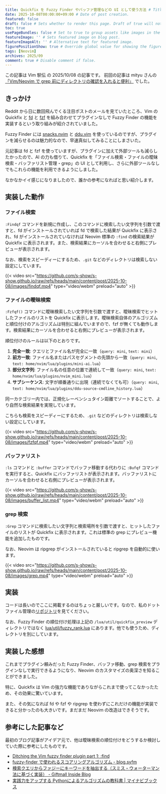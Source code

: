 ```yaml
---
title: Quickfix を Fuzzy Finder やバッファ管理などの UI として使う方法 # Title of the blog post.
date: 2025-10-08T00:00:00+09:00 # Date of post creation.
featured: false
draft: false # Sets whether to render this page. Draft of true will not be rendered.
toc: true
usePageBundles: false # Set to true to group assets like images in the same folder as this post.
featureImage: '' # Sets featured image on blog post.
featureImageAlt: '' # Alternative text for featured image.
figurePositionShow: true # Override global value for showing the figure label.
tags: [Neovim]
archives: 2025/09
comment: true # Disable comment if false.
---
```


この記事は Vim 駅伝 の 2025/10/08 の記事です。
前回の記事は mityu さんの[「Vim/Neovim で grep 前にディレクトリの確認を入れると便利」](https://zenn.dev/vim_jp/articles/vim-check-path-before-grep) でした。

## きっかけ

Reddit から日に数回飛んでくる注目ポストのメールを見ていたところ、Vim の Quickfix と [fd](https://github.com/sharkdp/fd) と [fzf](https://github.com/junegunn/fzf) を組み合わせてプラグインなしで Fuzzy Finder の機能を実装するという取り組みが紹介されていました。

Fuzzy Finder には [snacks.nvim](https://github.com/folke/snacks.nvim) と [ddu.vim](https://github.com/Shougo/ddu.vim/) を使っているのですが、プラグインを減らせるのは魅力的なので、早速真似してみることにしまさいた。

元記事は fd と fzf を使っていますが、プラグインに加えて外部ツールも減らしたかったので、AI の力も借りて、Quickfix を「ファイル検索・ファイルの曖昧検索・バッファリスト管理・grep」の UI として利用し、さらに外部ツールなしでもこれらの機能を利用できるようにしました。

なかなかイイ感じになりましたので、誰かの参考になればと思い紹介します。

## 実装した動作

### ファイル検索

`:Findqf` コマンドを新規に作成し、このコマンドに検索したい文字列を引数で渡すと、fd がインストールされていれば fd で検索した結果が Quickfix に表示され、fd がインストールされていなければ Neovim 標準の `:find` の検索結果が Quickfix に表示されます。また、検索結果にカーソルを合わせると右側にプレビューが表示されます。

なお、検索をスピーディーにするため、`.git` などのディレクトリは検索しない設定にしています。

{{< video src="https://github.com/s-show/s-show.github.io/raw/refs/heads/main/content/post/2025-10-08/images/findqf.mp4" type="video/webm" preload="auto" >}}

### ファイルの曖昧検索

`:Fzfqf()` コマンドに曖昧検索したい文字列を引数で渡すと、曖昧検索でヒットしたファイルのリストを Quickfix に表示します。曖昧検索自体のアルゴリズムと順位付けのアルゴリズムは特別に組んでいますので、fzf が無くても動作します。検索結果にカーソルを合わせると右側にプレビューが表示されます。

順位付けのルールは以下のとおりです。

1. **完全一致**: クエリとファイル名が完全に一致（`query: mini`, `text: mini`）
2. **前方一致**: ファイル名またはパスセグメントの先頭から一致（`query: mini`, `text: home/nvim/lua/plugins/mini-ai.lua`）
3. **部分文字列**: ファイル名の任意の位置で連続して一致（`query: mini`, `text: home/nvim/lua/plugins/nvim_mini.lua`）
4. **サブシーケンス**: 文字が順番通りに出現（連続でなくても可）（`query: mini`, `text: home/nvim/lua/plugins/ddu-source-cmdline_history.lua`）

同一カテゴリー内では、正規化レーベンシュタイン距離でソートすることで、より自然な検索結果を実現しています。

こちらも検索をスピーディーにするため、`.git` などのディレクトリは検索しない設定にしています。

{{< video src="https://github.com/s-show/s-show.github.io/raw/refs/heads/main/content/post/2025-10-08/images/fzfqf.mp4" type="video/webm" preload="auto" >}}

### バッファリスト

`:ls` コマンドと `:buffer` コマンドでバッファ移動する代わりに `:Bufqf` コマンドを実行すると、Quickfix にバッファリストが表示されます。バッファリストにカーソルを合わせると右側にプレビューが表示されます。

{{< video src="https://github.com/s-show/s-show.github.io/raw/refs/heads/main/content/post/2025-10-08/images/buffer_list.mp4" type="video/webm" preload="auto" >}}

### grep 検索

`:Grep` コマンドに検索したい文字列と検索場所を引数で渡すと、ヒットしたファイルのリストが Quickfix に表示されます。これは標準の grep にプレビュー機能を追加したものです。

なお、Neovim は ripgrep がインストールされていると ripgrep を自動的に使います。

{{< video src="https://github.com/s-show/s-show.github.io/raw/refs/heads/main/content/post/2025-10-08/images/grep.mp4" type="video/webm" preload="auto" >}}

## 実装

コードは長いのでここに掲載するのはちょっと厳しいです。なので、私のドットファイル管理の[リポジトリ](https://github.com/s-show/dotfiles_nixos/tree/3b3930a93cd82b00898ced14da9619cb5639f0cd/home/nvim/lua/util/quickfix_preview)を見てください。

なお、Fuzzy Finder の順位付け処理は上記の `/lua/util/quickfix_preview` ディレクトリではなく [lua/util/fuzzy_rank.lua](https://github.com/s-show/dotfiles_nixos/blob/3b3930a93cd82b00898ced14da9619cb5639f0cd/home/nvim/lua/util/fuzzy_rank.lua) にあります。他でも使うため、ディレクトリを別にしています。

## 実装した感想

これまでプラグイン頼みだった Fuzzy Finder、バッファ移動、grep 検索をプラグインなしで実行できるようになり、Neovim のカスタマイズの奥深さを知ることができました。

特に、Quickfix は Vim の強力な機能でありながらこれまで使ってこなかったため、その効果に驚いています。

また、その気になれば fd や fzf や ripgrep を使わずにこれだけの機能が実装できると分かったのも大きいです。まだまだ Neovim の改造はできそうです。

## 参考にした記事など

最初のブログ記事がアイデア元で、他は曖昧検索の順位付けをどうするか検討していた際に参考にしたものです。

- [Ditching the Vim fuzzy finder plugin part 1: :find](https://jkrl.me/vim/2025/09/02/nvim-fuzzy-find.html)
- [fuzzy-finder で使われるスコアリングアルゴリズム - blog.syfm](https://syfm.hatenablog.com/entry/2019/01/31/090000)
- [検索クエリからファジーにキーワードを抽出する（スミス・ウォーターマン法に基づく実装） - Giftmall Inside Blog](https://inside.luchegroup.com/entry/2022/12/15/135713)
- [実践力をアップする Pythonによるアルゴリズムの教科書 | マイナビブックス](https://book.mynavi.jp/ec/products/detail/id=138749)

